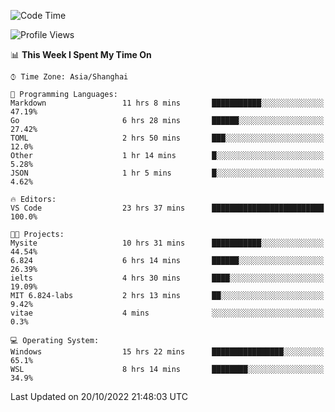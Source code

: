 <!--START_SECTION:waka-->
![Code Time](http://img.shields.io/badge/Code%20Time-240%20hrs%2022%20mins-blue)

![Profile Views](http://img.shields.io/badge/Profile%20Views-4-blue)

📊 **This Week I Spent My Time On** 

```text
⌚︎ Time Zone: Asia/Shanghai

💬 Programming Languages: 
Markdown                 11 hrs 8 mins       ███████████░░░░░░░░░░░░░░   47.19% 
Go                       6 hrs 28 mins       ██████░░░░░░░░░░░░░░░░░░░   27.42% 
TOML                     2 hrs 50 mins       ███░░░░░░░░░░░░░░░░░░░░░░   12.0% 
Other                    1 hr 14 mins        █░░░░░░░░░░░░░░░░░░░░░░░░   5.28% 
JSON                     1 hr 5 mins         █░░░░░░░░░░░░░░░░░░░░░░░░   4.62%

🔥 Editors: 
VS Code                  23 hrs 37 mins      █████████████████████████   100.0%

🐱‍💻 Projects: 
Mysite                   10 hrs 31 mins      ███████████░░░░░░░░░░░░░░   44.54% 
6.824                    6 hrs 14 mins       ██████░░░░░░░░░░░░░░░░░░░   26.39% 
ielts                    4 hrs 30 mins       ████░░░░░░░░░░░░░░░░░░░░░   19.09% 
MIT 6.824-labs           2 hrs 13 mins       ██░░░░░░░░░░░░░░░░░░░░░░░   9.42% 
vitae                    4 mins              ░░░░░░░░░░░░░░░░░░░░░░░░░   0.3%

💻 Operating System: 
Windows                  15 hrs 22 mins      ████████████████░░░░░░░░░   65.1% 
WSL                      8 hrs 14 mins       ████████░░░░░░░░░░░░░░░░░   34.9%

```


 Last Updated on 20/10/2022 21:48:03 UTC
<!--END_SECTION:waka-->